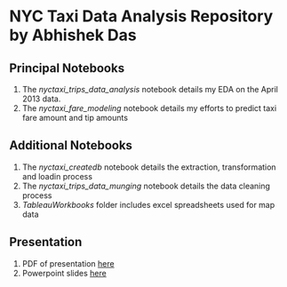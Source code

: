 # NYC Taxi Data Analysis Repository by Abhishek Das

## Principal Notebooks

1. The *nyctaxi_trips_data_analysis* notebook details my EDA on the April 2013 data.
2. The *nyctaxi_fare_modeling* notebook details my efforts to predict taxi fare amount and tip amounts

## Additional Notebooks

1. The *nyctaxi_createdb* notebook details the extraction, transformation and loadin process
2. The *nyctaxi_trips_data_munging* notebook details the data cleaning process
3. *TableauWorkbooks* folder includes excel spreadsheets used for map data

## Presentation

1. PDF of presentation [here](https://factorwonk.github.io/ADasTaxiNYC.pdf)
2. Powerpoint slides [here](https://factorwonk.github.io/ADasTaxiNYC.pptx)
